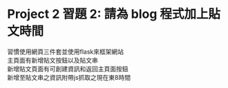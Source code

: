 # Project 2 習題 2: 請為 blog 程式加上貼文時間
習慣使用網頁三件套並使用flask來框架網站<br>
主頁面有新增貼文按鈕以及貼文串<br>
新增貼文頁面有可創建資訊和返回主頁面按鈕<br>
新增至貼文串之資訊附帶js抓取之現在東8時間